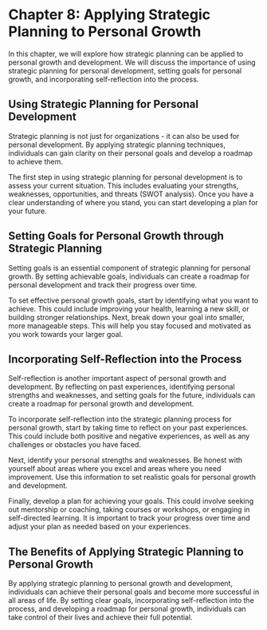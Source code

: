 Chapter 8: Applying Strategic Planning to Personal Growth
=========================================================

In this chapter, we will explore how strategic planning can be applied to personal growth and development. We will discuss the importance of using strategic planning for personal development, setting goals for personal growth, and incorporating self-reflection into the process.

Using Strategic Planning for Personal Development
-------------------------------------------------

Strategic planning is not just for organizations - it can also be used for personal development. By applying strategic planning techniques, individuals can gain clarity on their personal goals and develop a roadmap to achieve them.

The first step in using strategic planning for personal development is to assess your current situation. This includes evaluating your strengths, weaknesses, opportunities, and threats (SWOT analysis). Once you have a clear understanding of where you stand, you can start developing a plan for your future.

Setting Goals for Personal Growth through Strategic Planning
------------------------------------------------------------

Setting goals is an essential component of strategic planning for personal growth. By setting achievable goals, individuals can create a roadmap for personal development and track their progress over time.

To set effective personal growth goals, start by identifying what you want to achieve. This could include improving your health, learning a new skill, or building stronger relationships. Next, break down your goal into smaller, more manageable steps. This will help you stay focused and motivated as you work towards your larger goal.

Incorporating Self-Reflection into the Process
----------------------------------------------

Self-reflection is another important aspect of personal growth and development. By reflecting on past experiences, identifying personal strengths and weaknesses, and setting goals for the future, individuals can create a roadmap for personal growth and development.

To incorporate self-reflection into the strategic planning process for personal growth, start by taking time to reflect on your past experiences. This could include both positive and negative experiences, as well as any challenges or obstacles you have faced.

Next, identify your personal strengths and weaknesses. Be honest with yourself about areas where you excel and areas where you need improvement. Use this information to set realistic goals for personal growth and development.

Finally, develop a plan for achieving your goals. This could involve seeking out mentorship or coaching, taking courses or workshops, or engaging in self-directed learning. It is important to track your progress over time and adjust your plan as needed based on your experiences.

The Benefits of Applying Strategic Planning to Personal Growth
--------------------------------------------------------------

By applying strategic planning to personal growth and development, individuals can achieve their personal goals and become more successful in all areas of life. By setting clear goals, incorporating self-reflection into the process, and developing a roadmap for personal growth, individuals can take control of their lives and achieve their full potential.
